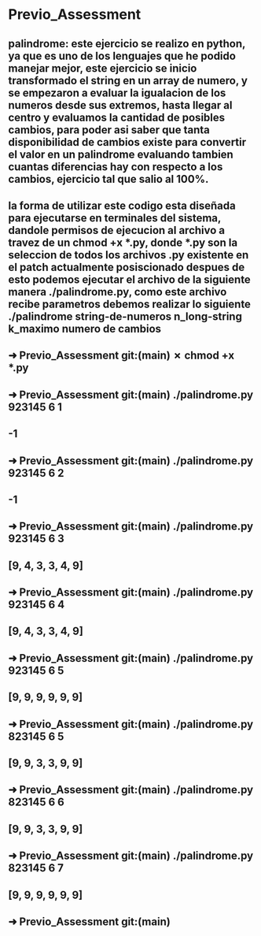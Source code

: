 # Previo_Assessment

## palindrome: este ejercicio se realizo en python, ya que es uno de los lenguajes que he podido manejar mejor, este ejercicio se inicio transformado el string en un array de numero, y se empezaron a evaluar la igualacion de los numeros desde sus extremos, hasta llegar al centro y evaluamos la cantidad de posibles cambios, para poder asi saber que tanta disponibilidad de cambios existe para convertir el valor en un palindrome evaluando tambien cuantas diferencias hay con respecto a los cambios, ejercicio tal que  salio al 100%.

## la forma de utilizar este codigo esta diseñada para ejecutarse en terminales del sistema, dandole permisos de ejecucion al archivo a travez de un chmod +x *.py, donde *.py son la seleccion de todos los archivos .py existente en el patch actualmente posiscionado despues de esto podemos ejecutar el archivo de la siguiente manera ./palindrome.py, como este archivo recibe parametros debemos realizar lo siguiente ./palindrome string-de-numeros  n_long-string k_maximo numero de cambios

## ➜  Previo_Assessment git:(main) ✗ chmod +x *.py

## ➜  Previo_Assessment git:(main) ./palindrome.py 923145 6 1

## -1

## ➜  Previo_Assessment git:(main) ./palindrome.py 923145 6 2

## -1

## ➜  Previo_Assessment git:(main) ./palindrome.py 923145 6 3

## [9, 4, 3, 3, 4, 9]

## ➜  Previo_Assessment git:(main) ./palindrome.py 923145 6 4

## [9, 4, 3, 3, 4, 9]

## ➜  Previo_Assessment git:(main) ./palindrome.py 923145 6 5

## [9, 9, 9, 9, 9, 9]

## ➜  Previo_Assessment git:(main) ./palindrome.py 823145 6 5

## [9, 9, 3, 3, 9, 9]

## ➜  Previo_Assessment git:(main) ./palindrome.py 823145 6 6

## [9, 9, 3, 3, 9, 9]

## ➜  Previo_Assessment git:(main) ./palindrome.py 823145 6 7

## [9, 9, 9, 9, 9, 9]

## ➜  Previo_Assessment git:(main) 
